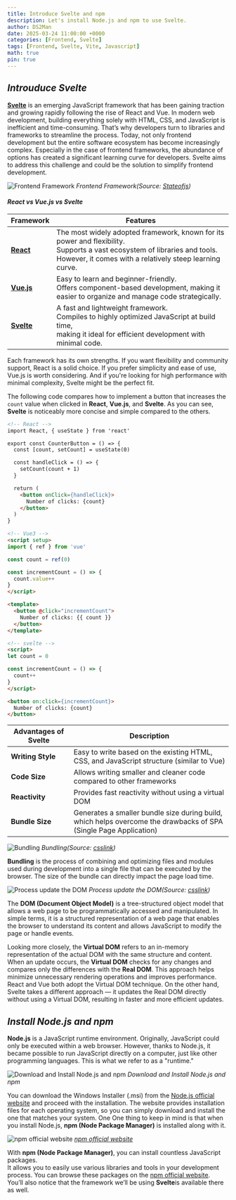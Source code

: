 ```yaml
---
title: Introduce Svelte and npm
description: Let's install Node.js and npm to use Svelte. 
author: DS2Man
date: 2025-03-24 11:00:00 +0000
categories: [Frontend, Svelte]
tags: [Frontend, Svelte, Vite, Javascript]
math: true
pin: true
---
```

  
## *Introuduce Svelte*

**[Svelte](https://svelte.dev/)** is an emerging JavaScript framework that has been gaining traction and growing rapidly following the rise of React and Vue. In modern web development, building everything solely with HTML, CSS, and JavaScript is inefficient and time-consuming. That’s why developers turn to libraries and frameworks to streamline the process. Today, not only frontend development but the entire software ecosystem has become increasingly complex. Especially in the case of frontend frameworks, the abundance of options has created a significant learning curve for developers. Svelte aims to address this challenge and could be the solution to simplify frontend development.

<!--
Svelte는 React, Vue 이후 주목 받고 성장하고 있는 새로운 유형의 자바스크립트 프레임워크이다.
Web 개발시 Html, CSS, JavaScript로 개발하기는 매우 비효율적임. 그래서 Library나 Framework를 사용하게 된다. 현재는 Frontend뿐만 아니라 모든 분야가 고도화되어 있는데, 특히 Framework인 경우 매우 다양한 프레임워크가 혼재하고 있어 학습 부담이 매우 크다. Svelte가 해결책이 될수 있다.
-->

![Frontend Framework](/assets/img/svelte/2025-03-24-SVELTE1_1.png)
_Frontend Framework(Source: [Stateofjs](https://2024.stateofjs.com/en-US/libraries/front-end-frameworks/))_

#### *React vs Vue.js vs Svelte*

|Framework|Features|
|---|---|
|**[React](https://react.dev/)**|The most widely adopted framework, known for its power and flexibility.<br>Supports a vast ecosystem of libraries and tools. <br>However, it comes with a relatively steep learning curve.|
|**[Vue.js](https://vuejs.org/)**|Easy to learn and beginner-friendly. <br>Offers component-based development, making it easier to organize and manage code strategically.|
|**[Svelte](https://svelte.dev/)**|A fast and lightweight framework. <br>Compiles to highly optimized JavaScript at build time, <br>making it ideal for efficient development with minimal code.|

Each framework has its own strengths. If you want flexibility and community support, React is a solid choice. If you prefer simplicity and ease of use, Vue.js is worth considering. And if you're looking for high performance with minimal complexity, Svelte might be the perfect fit.

The following code compares how to implement a button that increases the `count` value when clicked in **React**, **Vue.js**, and **Svelte**. As you can see, **Svelte** is noticeably more concise and simple compared to the others.

```html
<!-- React -->
import React, { useState } from 'react'

export const CounterButton = () => {
  const [count, setCount] = useState(0)

  const handleClick = () => {
    setCount(count + 1)
  }

  return (
    <button onClick={handleClick}>
      Number of clicks: {count}
    </button>
  )
}

<!-- Vue3 -->
<script setup>
import { ref } from 'vue'

const count = ref(0)

const incrementCount = () => {
  count.value++
}
</script>

<template>
  <button @click="incrementCount">
    Number of clicks: {{ count }}
  </button>
</template>

<!-- svelte -->
<script>
let count = 0

const incrementCount = () => {
  count++
}
</script>

<button on:click={incrementCount}>
  Number of clicks: {count}
</button>

```

|Advantages of Svelte|Description|
|---|---|
|**Writing Style**|Easy to write based on the existing HTML, CSS, and JavaScript structure (similar to Vue)|
|**Code Size**|Allows writing smaller and cleaner code compared to other frameworks|
|**Reactivity**|Provides fast reactivity without using a virtual DOM|
|**Bundle Size**|Generates a smaller bundle size during build, <br>which helps overcome the drawbacks of SPA (Single Page Application)|

![Bundling](/assets/img/svelte/2025-03-24-SVELTE1_2.png)
_Bundling(Source: [csslink](https://www.youtube.com/watch?v=hWbwu5dM7k8))_

**Bundling** is the process of combining and optimizing files and modules used during development into a single file that can be executed by the browser. The size of the bundle can directly impact the page load time.

<!--
번들링이란 개발시의 파일과 모듈을 하나로 묶어 최적화하여 브라우저에서 실행 가능한 형태로 구성하는 과정이다. 번들 사이즈에 따라서 페이지 구동 시간이 차이가 발생한다.
-->

![Process update the DOM](/assets/img/svelte/2025-03-24-SVELTE1_3.png)
_Process update the DOM(Source: [csslink](https://www.youtube.com/watch?v=hWbwu5dM7k8))_

The **DOM (Document Object Model)** is a tree-structured object model that allows a web page to be programmatically accessed and manipulated. In simple terms, it is a structured representation of a web page that enables the browser to understand its content and allows JavaScript to modify the page or handle events.

<!--
**DOM (Document Object Model)** 이란 웹 페이지를 프로그래밍적으로 제어할 수 있도록 구조화한 트리 형태의 객체 모델입니다. 쉽게 말해서 브라우저가 웹페이지를 이해하고, 자바스크립트가 페이지 내용을 수정하거나 이벤트를 처리할 수 있도록 구조화한 데이터이다.
-->

Looking more closely, the **Virtual DOM** refers to an in-memory representation of the actual DOM with the same structure and content. When an update occurs, the **Virtual DOM** checks for any changes and compares only the differences with the **Real DOM**. This approach helps minimize unnecessary rendering operations and improves performance. React and Vue both adopt the Virtual DOM technique. On the other hand, Svelte takes a different approach — it updates the Real DOM directly without using a Virtual DOM, resulting in faster and more efficient updates.

<!--
좀 더 자세히 보면   Virtual DOM 이란 메모리의 실제 돔과 동일한 내용을 가지고 있는 것을 의미함.
Virtual DOM에서 변경된 요소가 있는지 확인 후 Real DOM과 다른 부분만 비교함. 이를 통해 불필요한 렌더링 횟수를 줄일 수 있음. React와 Vue는 Virtual DOM을 사용함. Svelte는 Virtual DOM없이 Real DOM 돔을 빠르게 업데이트하는 기술 도입했다.
-->

## *Install Node.js and npm*

**Node.js** is a JavaScript runtime environment. Originally, JavaScript could only be executed within a web browser. However, thanks to Node.js, it became possible to run JavaScript directly on a computer, just like other programming languages. This is what we refer to as a "runtime."

<!--
**Node.js**는 JavaScript 런타임 환경이다.
JavaScript는 Browser에서만 실행되는 언어인데, Node.js 덕분에 다른 개발 언어들처럼 PC에서 바로 실행 시켜줄수 있게되었다(이를 runtime 이라고 한다). 
-->

![Download and Install Node.js and npm](/assets/img/svelte/2025-03-24-SVELTE1_4.png)
_Download and Install Node.js and npm_

You can download the Windows Installer (.msi) from the [Node.js official website](https://nodejs.org/en/download) and proceed with the installation.  The website provides installation files for each operating system, so you can simply download and install the one that matches your system. One One thing to keep in mind is that when you install Node.js, **npm (Node Package Manager)** is installed along with it.

![npm official website](/assets/img/svelte/2025-03-24-SVELTE1_5.png)
_[npm official website](https://www.npmjs.com/)_

With **npm (Node Package Manager)**, you can install countless JavaScript packages.  
It allows you to easily use various libraries and tools in your development process. You can browse these packages on the [npm official website](https://www.npmjs.com/).  
You’ll also notice that the framework we’ll be using **Svelte**is available there as well.

<!--
**npm(Node Package Manager)**를 통해서 수많은 JavaScript 패키지를 설치할 수 있다. 이를 사용해서 다양한 라이브러리와 도구를 사용할 수 있다. [npm](https://www.npmjs.com/). 앞으로 우리가 사용해야 할 Framework인 Svelte도 등록되어 있음을 볼수 있다.
-->
